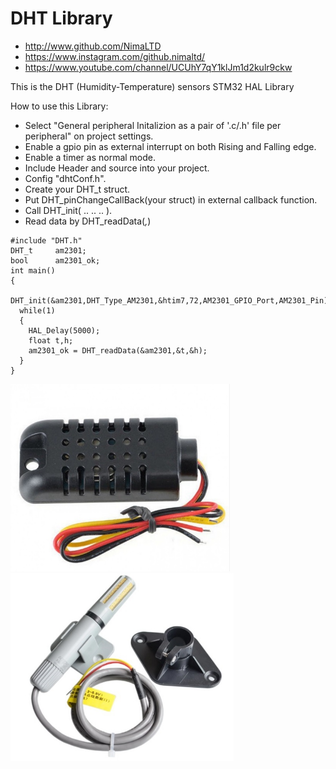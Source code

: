 # DHT Library

* http://www.github.com/NimaLTD   
* https://www.instagram.com/github.nimaltd/   
* https://www.youtube.com/channel/UCUhY7qY1klJm1d2kulr9ckw   

This is the DHT (Humidity-Temperature) sensors STM32 HAL Library  

How to use this Library:
* Select "General peripheral Initalizion as a pair of '.c/.h' file per peripheral" on project settings.   
* Enable a gpio pin as external interrupt on both Rising and Falling edge.
* Enable a timer as normal mode.   
* Include Header and source into your project.   
* Config "dhtConf.h".   
* Create your DHT_t struct.   
* Put DHT_pinChangeCallBack(your struct) in external callback function.   
* Call DHT_init( .. .. .. ).   
* Read data by DHT_readData(*,*)

```
#include "DHT.h"
DHT_t     am2301;
bool      am2301_ok;
int main()
{
  DHT_init(&am2301,DHT_Type_AM2301,&htim7,72,AM2301_GPIO_Port,AM2301_Pin); 
  while(1)
  {
    HAL_Delay(5000);
    float t,h;
    am2301_ok = DHT_readData(&am2301,&t,&h);  
  }
}
```
<a ><img src="1.jpg" height="300"/></a>
<a ><img src="2.jpg" height="300"/></a>



